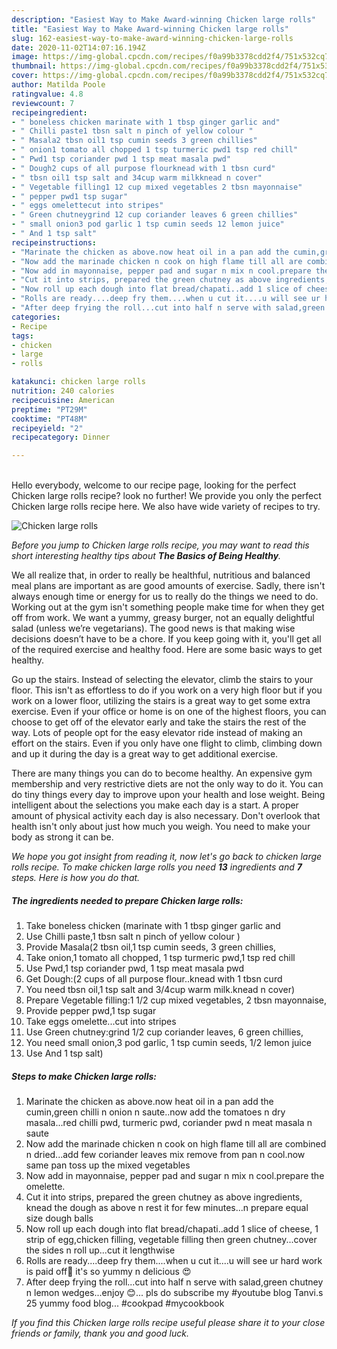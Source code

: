 ```yaml
---
description: "Easiest Way to Make Award-winning Chicken large rolls"
title: "Easiest Way to Make Award-winning Chicken large rolls"
slug: 162-easiest-way-to-make-award-winning-chicken-large-rolls
date: 2020-11-02T14:07:16.194Z
image: https://img-global.cpcdn.com/recipes/f0a99b3378cdd2f4/751x532cq70/chicken-large-rolls-recipe-main-photo.jpg
thumbnail: https://img-global.cpcdn.com/recipes/f0a99b3378cdd2f4/751x532cq70/chicken-large-rolls-recipe-main-photo.jpg
cover: https://img-global.cpcdn.com/recipes/f0a99b3378cdd2f4/751x532cq70/chicken-large-rolls-recipe-main-photo.jpg
author: Matilda Poole
ratingvalue: 4.8
reviewcount: 7
recipeingredient:
- " boneless chicken marinate with 1 tbsp ginger garlic and"
- " Chilli paste1 tbsn salt n pinch of yellow colour "
- " Masala2 tbsn oil1 tsp cumin seeds 3 green chillies"
- " onion1 tomato all chopped 1 tsp turmeric pwd1 tsp red chill"
- " Pwd1 tsp coriander pwd 1 tsp meat masala pwd"
- " Dough2 cups of all purpose flourknead with 1 tbsn curd"
- " tbsn oil1 tsp salt and 34cup warm milkknead n cover"
- " Vegetable filling1 12 cup mixed vegetables 2 tbsn mayonnaise"
- " pepper pwd1 tsp sugar"
- " eggs omelettecut into stripes"
- " Green chutneygrind 12 cup coriander leaves 6 green chillies"
- " small onion3 pod garlic 1 tsp cumin seeds 12 lemon juice"
- " And 1 tsp salt"
recipeinstructions:
- "Marinate the chicken as above.now heat oil in a pan add the cumin,green chilli n onion n saute..now add the tomatoes n dry masala...red chilli pwd, turmeric pwd, coriander pwd n meat masala n saute"
- "Now add the marinade chicken n cook on high flame till all are combined n dried...add few coriander leaves mix remove from pan n cool.now same pan toss up the mixed vegetables"
- "Now add in mayonnaise, pepper pad and sugar n mix n cool.prepare the omelette."
- "Cut it into strips, prepared the green chutney as above ingredients, knead the dough as above n rest it for few minutes...n prepare equal size dough balls"
- "Now roll up each dough into flat bread/chapati..add 1 slice of cheese, 1 strip of egg,chicken filling, vegetable filling then green chutney...cover the sides n roll up...cut it lengthwise"
- "Rolls are ready....deep fry them....when u cut it....u will see ur hard work is paid off🤩 it&#39;s so yummy n delicious 😍"
- "After deep frying the roll...cut into half n serve with salad,green chutney n lemon wedges...enjoy 😊... pls do subscribe my #youtube blog Tanvi.s 25 yummy food blog... #cookpad #mycookbook"
categories:
- Recipe
tags:
- chicken
- large
- rolls

katakunci: chicken large rolls 
nutrition: 240 calories
recipecuisine: American
preptime: "PT29M"
cooktime: "PT48M"
recipeyield: "2"
recipecategory: Dinner

---
```

<br>
Hello everybody, welcome to our recipe page, looking for the perfect Chicken large rolls recipe? look no further! We provide you only the perfect Chicken large rolls recipe here. We also have wide variety of recipes to try.
<br>


![Chicken large rolls](https://img-global.cpcdn.com/recipes/f0a99b3378cdd2f4/751x532cq70/chicken-large-rolls-recipe-main-photo.jpg)

<i>Before you jump to Chicken large rolls recipe, you may want to read this short interesting healthy tips about <strong>The Basics of Being Healthy</strong>.</i>

We all realize that, in order to really be healthful, nutritious and balanced meal plans are important as are good amounts of exercise. Sadly, there isn't always enough time or energy for us to really do the things we need to do. Working out at the gym isn't something people make time for when they get off from work. We want a yummy, greasy burger, not an equally delightful salad (unless we’re vegetarians). The good news is that making wise decisions doesn’t have to be a chore. If you keep going with it, you'll get all of the required exercise and healthy food. Here are some basic ways to get healthy.

Go up the stairs. Instead of selecting the elevator, climb the stairs to your floor. This isn't as effortless to do if you work on a very high floor but if you work on a lower floor, utilizing the stairs is a great way to get some extra exercise. Even if your office or home is on one of the highest floors, you can choose to get off of the elevator early and take the stairs the rest of the way. Lots of people opt for the easy elevator ride instead of making an effort on the stairs. Even if you only have one flight to climb, climbing down and up it during the day is a great way to get additional exercise. 

There are many things you can do to become healthy. An expensive gym membership and very restrictive diets are not the only way to do it. You can do tiny things every day to improve upon your health and lose weight. Being intelligent about the selections you make each day is a start. A proper amount of physical activity each day is also necessary. Don't overlook that health isn't only about just how much you weigh. You need to make your body as strong it can be. 


<i>We hope you got insight from reading it, now let's go back to chicken large rolls recipe. To make chicken large rolls you need <strong>13</strong> ingredients and <strong>7</strong> steps. Here is how you do that.
</i>

##### The ingredients needed to prepare Chicken large rolls:

1. Take  boneless chicken (marinate with 1 tbsp ginger garlic and
1. Use  Chilli paste,1 tbsn salt n pinch of yellow colour )
1. Provide  Masala(2 tbsn oil,1 tsp cumin seeds, 3 green chillies,
1. Take  onion,1 tomato all chopped, 1 tsp turmeric pwd,1 tsp red chill
1. Use  Pwd,1 tsp coriander pwd, 1 tsp meat masala pwd
1. Get  Dough:(2 cups of all purpose flour..knead with 1 tbsn curd
1. You need  tbsn oil,1 tsp salt and 3/4cup warm milk.knead n cover)
1. Prepare  Vegetable filling:1 1/2 cup mixed vegetables, 2 tbsn mayonnaise,
1. Provide  pepper pwd,1 tsp sugar
1. Take  eggs omelette...cut into stripes
1. Use  Green chutney:grind 1/2 cup coriander leaves, 6 green chillies,
1. You need  small onion,3 pod garlic, 1 tsp cumin seeds, 1/2 lemon juice
1. Use  And 1 tsp salt)


##### Steps to make Chicken large rolls:

1. Marinate the chicken as above.now heat oil in a pan add the cumin,green chilli n onion n saute..now add the tomatoes n dry masala...red chilli pwd, turmeric pwd, coriander pwd n meat masala n saute
1. Now add the marinade chicken n cook on high flame till all are combined n dried...add few coriander leaves mix remove from pan n cool.now same pan toss up the mixed vegetables
1. Now add in mayonnaise, pepper pad and sugar n mix n cool.prepare the omelette.
1. Cut it into strips, prepared the green chutney as above ingredients, knead the dough as above n rest it for few minutes...n prepare equal size dough balls
1. Now roll up each dough into flat bread/chapati..add 1 slice of cheese, 1 strip of egg,chicken filling, vegetable filling then green chutney...cover the sides n roll up...cut it lengthwise
1. Rolls are ready....deep fry them....when u cut it....u will see ur hard work is paid off🤩 it&#39;s so yummy n delicious 😍
1. After deep frying the roll...cut into half n serve with salad,green chutney n lemon wedges...enjoy 😊... pls do subscribe my #youtube blog Tanvi.s 25 yummy food blog... #cookpad #mycookbook


<i>If you find this Chicken large rolls recipe useful please share it to your close friends or family, thank you and good luck.</i>
